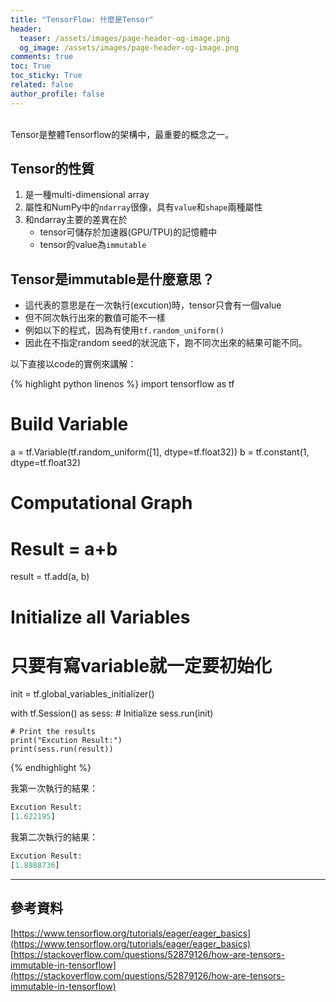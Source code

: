 ```yaml
---
title: "TensorFlow: 什麼是Tensor"
header:
  teaser: /assets/images/page-header-og-image.png
  og_image: /assets/images/page-header-og-image.png
comments: true
toc: True
toc_sticky: True
related: false
author_profile: false
---
```

<br />
Tensor是整體Tensorflow的架構中，最重要的概念之一。

## Tensor的性質
1. 是一種multi-dimensional array
2. 屬性和NumPy中的`ndarray`很像，具有`value`和`shape`兩種屬性
3. 和ndarray主要的差異在於
    - tensor可儲存於加速器(GPU/TPU)的記憶體中
    - tensor的value為`immutable`


## Tensor是immutable是什麼意思？
- 這代表的意思是在一次執行(excution)時，tensor只會有一個value
- 但不同次執行出來的數值可能不一樣
- 例如以下的程式，因為有使用`tf.random_uniform()`
- 因此在不指定random seed的狀況底下，跑不同次出來的結果可能不同。

以下直接以code的實例來講解：

{% highlight python linenos %}
import tensorflow as tf

# Build Variable
a = tf.Variable(tf.random_uniform([1], dtype=tf.float32))
b = tf.constant(1, dtype=tf.float32)

# Computational Graph
# Result = a+b
result = tf.add(a, b)

# Initialize all Variables
# 只要有寫variable就一定要初始化
init = tf.global_variables_initializer()

with tf.Session() as sess:
    # Initialize
    sess.run(init)
    
    # Print the results
    print("Excution Result:")
    print(sess.run(result))
{% endhighlight %}

我第一次執行的結果：
```python
Excution Result:
[1.622195]
```

我第二次執行的結果：
```python
Excution Result:
[1.8988736]
```
---

## 參考資料
[https://www.tensorflow.org/tutorials/eager/eager_basics](https://www.tensorflow.org/tutorials/eager/eager_basics)
[https://stackoverflow.com/questions/52879126/how-are-tensors-immutable-in-tensorflow](https://stackoverflow.com/questions/52879126/how-are-tensors-immutable-in-tensorflow)




